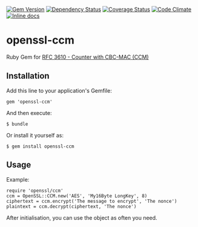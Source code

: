 [![Gem Version](https://badge.fury.io/rb/openssl-ccm.png)](http://badge.fury.io/rb/openssl-ccm)
[![Dependency Status](https://gemnasium.com/SmallLars/openssl-ccm.png)](https://gemnasium.com/SmallLars/openssl-ccm)
[![Coverage Status](https://coveralls.io/repos/SmallLars/openssl-ccm/badge.png?branch=master)](https://coveralls.io/r/SmallLars/openssl-ccm)
[![Code Climate](https://codeclimate.com/github/SmallLars/openssl-ccm.png)](https://codeclimate.com/github/SmallLars/openssl-ccm)
[![Inline docs](http://inch-ci.org/github/smalllars/openssl-ccm.png)](http://inch-ci.org/github/smalllars/openssl-ccm)

# openssl-ccm

Ruby Gem for [RFC 3610 - Counter with CBC-MAC (CCM)](http://tools.ietf.org/html/rfc3610)

## Installation

Add this line to your application's Gemfile:

    gem 'openssl-ccm'

And then execute:

    $ bundle

Or install it yourself as:

    $ gem install openssl-ccm

## Usage

Example:

    require 'openssl/ccm'
    ccm = OpenSSL::CCM.new('AES', 'My16Byte LongKey', 8)
    ciphertext = ccm.encrypt('The message to encrypt', 'The nonce')
    plaintext = ccm.decrypt(ciphertext, 'The nonce')

After initialisation, you can use the object as often you need.
